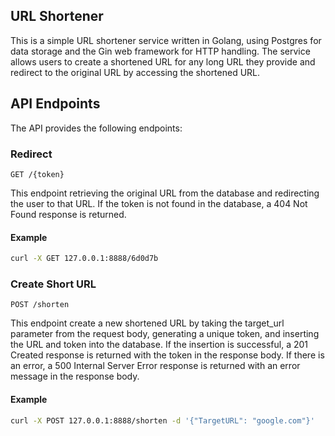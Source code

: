 ## URL Shortener

This is a simple URL shortener service written in Golang, using Postgres for data storage and the Gin web framework for HTTP handling. The service allows users to create a shortened URL for any long URL they provide and redirect to the original URL by accessing the shortened URL.

## API Endpoints

The API provides the following endpoints:

### Redirect

```
GET /{token}
```

This endpoint retrieving the original URL from the database and redirecting the user to that URL. If the token is not found in the database, a 404 Not Found response is returned.

#### Example
```sh
curl -X GET 127.0.0.1:8888/6d0d7b
```

### Create Short URL

```
POST /shorten
```

This endpoint create a new shortened URL by taking the target_url parameter from the request body, generating a unique token, and inserting the URL and token into the database. If the insertion is successful, a 201 Created response is returned with the token in the response body. If there is an error, a 500 Internal Server Error response is returned with an error message in the response body.

#### Example
```sh
curl -X POST 127.0.0.1:8888/shorten -d '{"TargetURL": "google.com"}'
```
